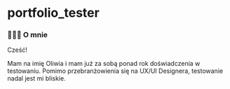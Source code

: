 # portfolio_tester

### 🤵🏼‍♀️ **O mnie**

Cześć!

Mam na imię Oliwia i mam już za sobą ponad rok doświadczenia w testowaniu. Pomimo przebranżowienia się na UX/UI Designera, testowanie nadal jest mi bliskie.
